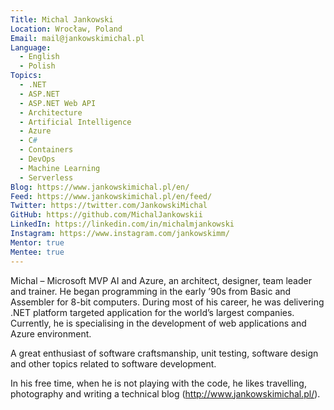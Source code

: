 ```yaml
---
Title: Michal Jankowski
Location: Wrocław, Poland
Email: mail@jankowskimichal.pl
Language:
  - English
  - Polish
Topics:
  - .NET
  - ASP.NET
  - ASP.NET Web API
  - Architecture
  - Artificial Intelligence
  - Azure
  - C#
  - Containers
  - DevOps
  - Machine Learning
  - Serverless
Blog: https://www.jankowskimichal.pl/en/
Feed: https://www.jankowskimichal.pl/en/feed/
Twitter: https://twitter.com/JankowskiMichal
GitHub: https://github.com/MichalJankowskii
LinkedIn: https://linkedin.com/in/michalmjankowski
Instagram: https://www.instagram.com/jankowskimm/
Mentor: true
Mentee: true
---
```

Michal – Microsoft MVP AI and Azure, an architect, designer, team leader and trainer. He began programming in the early ’90s from Basic and Assembler for 8-bit computers. During most of his career, he was delivering .NET platform targeted application for the world’s largest companies. Currently, he is specialising in the development of web applications and Azure environment.

A great enthusiast of software craftsmanship, unit testing, software design and other topics related to software development.

In his free time, when he is not playing with the code, he likes travelling, photography and writing a technical blog (http://www.jankowskimichal.pl/).
